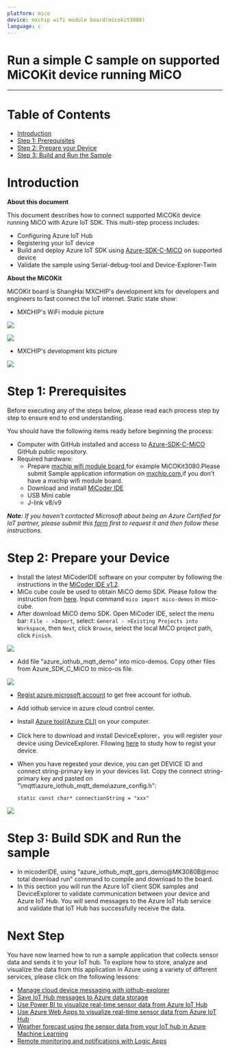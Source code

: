 ```yaml
---
platform: mico
device: mxchip wifi module board(micokit3080)
language: c
---
```


Run a simple C sample on supported MiCOKit device running MiCO
===
---

# Table of Contents

-   [Introduction](#Introduction)
-   [Step 1: Prerequisites](#Prerequisites)
-   [Step 2: Prepare your Device](#PrepareDevice)
-   [Step 3: Build and Run the Sample](#Build)

# Introduction

**About this document**

This document describes how to connect supported MiCOKit device running MiCO with Azure IoT SDK. This multi-step process includes:

-   Configuring Azure IoT Hub
-   Registering your IoT device
-   Build and deploy Azure IoT SDK using [Azure-SDK-C-MiCO](https://github.com/Neo117/Azure_SDK_C_MiCO) on supported device
-   Validate the sample using Serial-debug-tool and Device-Explorer-Twin

**About the MiCOKit**

MiCOKit board is ShangHai MXCHIP's development kits for developers and engineers to fast connect the IoT internet.
Static state show:

-   MXCHIP's WiFi module picture

![](./media/EMG5062/EMG5062BACK.jpg)

![](./media/EMG5062/EMG5062FRONT.jpg)

-   MXCHIP's development kits picture

![](./media/EMG5062/MXKIT+EMG5062.png)

<a name="Prerequisites"></a>
# Step 1: Prerequisites

Before executing any of the steps below, please read each process step by step to ensure end to end understanding.

You should have the following items ready before beginning the process:

-   Computer with GitHub installed and access to
   [Azure-SDK-C-MiCO](https://github.com/Neo117/Azure_SDK_C_MiCO) GitHub public repository.
-   Required hardware:
	-   Prepare [mxchip wifi module board](http://www.mxchip.com/product/wifi),for example MiCOKit3080.Please submit Sample application information on [mxchip.com](http://bbs.mxchip.com/),if you don't have a mxchip wifi module board.
	-   Download and install [MiCoder IDE](http://developer.mxchip.com/downloads/2)
	-   USB Mini cable
	-   J-link v8/v9

***Note:*** *If you haven't contacted Microsoft about being an Azure Certified for IoT partner, please submit this [form](https://catalog.azureiotsuite.com/) first to request it and then follow these instructions.*

<a name="PrepareDevice"></a>
# Step 2: Prepare your Device

-   Install the latest MiCoderIDE software on your computer by
following the instructions in the [MiCoder IDE v1.2](http://developer.mxchip.com/downloads/2).
-   MiCo cube coule be used to obtain MiCO demo SDK. Please follow the instruction from [here](http://developer.mxchip.com/developer/md/bWljby1oYW5kYm9vay8yLk1pQ09fdG9vbHMvc2VjX2xpbmtfcGFnZS9NaUNPX0N1YmVfRW5nbGlzaC5tZA). Input command `mico import mico-demos` in mico-cube.
-   After download MiCO demo SDK. Open MiCoder IDE, select the menu bar: `File - >Import`, select: `General - >Existing Projects into Workspace`, then `Next`, click `Browse`, select the local MiCO project path, click `Finish`.

  ![](./media/EMG5062/SDK.png)

-   Add file "azure\_iothub\_mqtt\_demo" into mico-demos. Copy other files  from Azure\_SDK\_C\_MiCO to mico-os file.

  ![](./media/EMG5062/modify.png)

-   [Regist azure.microsoft account](https://azure.microsoft.com/zh-cn/free/) to get free account for iothub.
-   Add iothub service in azure cloud control center.
-   Install [Azure tool(Azure CLI)](https://docs.microsoft.com/zh-cn/azure/iot-hub/iot-hub-raspberry-pi-kit-node-lesson2-get-azure-tools-win32) on your computer.
-   Click here to download and install DeviceExplorer，you will register your device using DeviceExplorer. Fllowing [here](https://github.com/Azure/azure-iot-device-ecosystem/blob/master/iotcertification/iot_certification_port_c_libraries_other_platforms/iot_certification_port_c_libraries_other_platforms.md) to study how to regist your device.
-   When you have regested your device, you can get DEVICE ID and connect string-primary key in your devices list. Copy the connect string-primary key and pasted on "\mqtt\azure_iothub_mqtt_demo\azure_config.h":

    `static const char* connectionString = "xxx"`

  ![](./media/EMG5062/Primarykey.png)

<a name="Build"></a>
# Step 3: Build SDK and Run the sample

-   In micoderIDE, using "azure\_iothub\_mqtt\_gprs\_demo@MK3080B@moc total download run" command to compile and download to the board.
-   In this section you will run the Azure IoT client SDK samples and DeviceExplorer to validate communication between your device and Azure IoT Hub. You will send messages to the Azure IoT Hub service and validate that IoT Hub has successfully receive the data.

<a name="Build"></a>

# Next Step

You have now learned how to run a sample application that collects sensor data and sends it to your IoT hub. To explore how to store, analyze and visualize the data from this application in Azure using a variety of different services, please click on the following lessons:

-   [Manage cloud device messaging with iothub-explorer](https://docs.microsoft.com/en-us/azure/iot-hub/iot-hub-explorer-cloud-device-messaging)
-   [Save IoT Hub messages to Azure data storage](https://docs.microsoft.com/en-us/azure/iot-hub/iot-hub-store-data-in-azure-table-storage)
-   [Use Power BI to visualize real-time sensor data from Azure IoT Hub](https://docs.microsoft.com/en-us/azure/iot-hub/iot-hub-live-data-visualization-in-power-bi)
-   [Use Azure Web Apps to visualize real-time sensor data from Azure IoT Hub](https://docs.microsoft.com/en-us/azure/iot-hub/iot-hub-live-data-visualization-in-web-apps)
-   [Weather forecast using the sensor data from your IoT hub in Azure Machine Learning](https://docs.microsoft.com/en-us/azure/iot-hub/iot-hub-weather-forecast-machine-learning)
-   [Remote monitoring and notifications with Logic Apps](https://docs.microsoft.com/en-us/azure/iot-hub/iot-hub-monitoring-notifications-with-azure-logic-apps)
